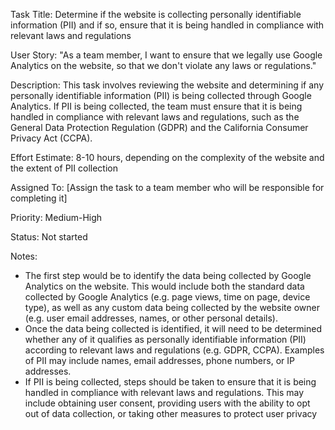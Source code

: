 Task Title: Determine if the website is collecting personally identifiable information (PII) and if so, ensure that it is being handled in compliance with relevant laws and regulations

User Story: "As a team member, I want to ensure that we legally use Google Analytics on the website, so that we don't violate any laws or regulations."

Description: This task involves reviewing the website and determining if any personally identifiable information (PII) is being collected through Google Analytics. If PII is being collected, the team must ensure that it is being handled in compliance with relevant laws and regulations, such as the General Data Protection Regulation (GDPR) and the California Consumer Privacy Act (CCPA).

Effort Estimate: 8-10 hours, depending on the complexity of the website and the extent of PII collection

Assigned To: [Assign the task to a team member who will be responsible for completing it]

Priority: Medium-High

Status: Not started

Notes:
* The first step would be to identify the data being collected by Google Analytics on the website. This would include both the standard data collected by Google Analytics (e.g. page views, time on page, device type), as well as any custom data being collected by the website owner (e.g. user email addresses, names, or other personal details).
* Once the data being collected is identified, it will need to be determined whether any of it qualifies as personally identifiable information (PII) according to relevant laws and regulations (e.g. GDPR, CCPA). Examples of PII may include names, email addresses, phone numbers, or IP addresses.
* If PII is being collected, steps should be taken to ensure that it is being handled in compliance with relevant laws and regulations. This may include obtaining user consent, providing users with the ability to opt out of data collection, or taking other measures to protect user privacy